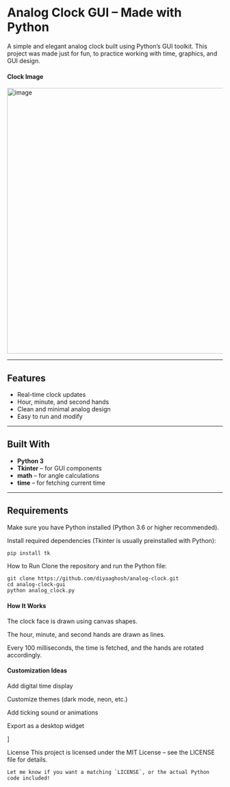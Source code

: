 #  Analog Clock GUI – Made with Python

A simple and elegant analog clock built using Python’s GUI toolkit. This project was made just for fun, to practice working with time, graphics, and GUI design.

#### Clock Image
<img width="577" height="620" alt="image" src="https://github.com/user-attachments/assets/f87fe230-e964-4898-8b03-5eac6330e089" />


---

##  Features

- Real-time clock updates  
- Hour, minute, and second hands  
- Clean and minimal analog design  
- Easy to run and modify  

---

##  Built With

- **Python 3**
- **Tkinter** – for GUI components
- **math** – for angle calculations
- **time** – for fetching current time

---

##  Requirements

Make sure you have Python installed (Python 3.6 or higher recommended).

Install required dependencies (Tkinter is usually preinstalled with Python):

```bash
pip install tk
```
 How to Run
Clone the repository and run the Python file:
```
git clone https://github.com/diyaaghosh/analog-clock.git
cd analog-clock-gui
python analog_clock.py
```
#### How It Works
The clock face is drawn using canvas shapes.

The hour, minute, and second hands are drawn as lines.

Every 100 milliseconds, the time is fetched, and the hands are rotated accordingly.

#### Customization Ideas
Add digital time display

Customize themes (dark mode, neon, etc.)

Add ticking sound or animations

Export as a desktop widget

]

 License
This project is licensed under the MIT License – see the LICENSE file for details.

```
Let me know if you want a matching `LICENSE`, or the actual Python code included!
```
